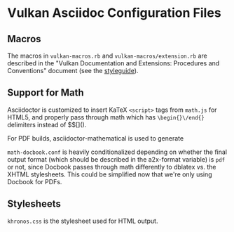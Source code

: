 # Vulkan Asciidoc Configuration Files

## Macros

The macros in `vulkan-macros.rb` and `vulkan-macros/extension.rb` are
described in the "Vulkan Documentation and Extensions: Procedures and
Conventions" document (see the [styleguide](../styleguide.txt)).

## Support for Math

Asciidoctor is customized to insert KaTeX `<script>` tags from
`math.js` for HTML5, and properly pass through math which has
`\begin{}\/end{}` delimiters instead of $$\[\]\(\).

For PDF builds, asciidoctor-mathematical is used to generate

`math-docbook.conf` is heavily conditionalized depending on whether the
final output format (which should be described in the a2x-format variable)
is `pdf` or not, since Docbook passes through math differently to dblatex
vs. the XHTML stylesheets. This could be simplified now that we're only
using Docbook for PDFs.

## Stylesheets

`khronos.css` is the stylesheet used for HTML output.
